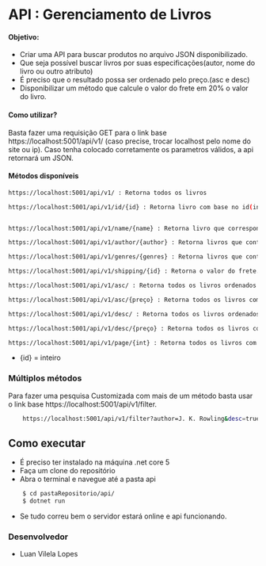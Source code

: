 # API : Gerenciamento de Livros

#### Objetivo:

- Criar uma API para buscar produtos no arquivo JSON disponibilizado.
- Que seja possível buscar livros por suas especificações(autor, nome do livro ou outro atributo)
- É preciso que o resultado possa ser ordenado pelo preço.(asc e desc)
- Disponibilizar um método que calcule o valor do frete em 20% o valor do livro.

#### Como utilizar?
Basta fazer uma requisição GET para o link base https://localhost:5001/api/v1/ (caso precise, trocar localhost pelo nome do site ou ip). Caso tenha colocado corretamente os parametros válidos, a api retornará um JSON.

#### Métodos disponíveis

```sh
https://localhost:5001/api/v1/ : Retorna todos os livros
```
```sh
https://localhost:5001/api/v1/id/{id} : Retorna livro com base no id(inteiro).
```
```sh

https://localhost:5001/api/v1/name/{name} : Retorna livro que corresponde ao nome.
```
```sh
https://localhost:5001/api/v1/author/{author} : Retorna livros que contém nome do author.
```
```sh
https://localhost:5001/api/v1/genres/{genres} : Retorna livros que contém gêneros iguais.
```
```sh
https://localhost:5001/api/v1/shipping/{id} : Retorna o valor do frete.
```
```sh
https://localhost:5001/api/v1/asc/ : Retorna todos os livros ordenados pelo preço ascendente.
```
```sh
https://localhost:5001/api/v1/asc/{preço} : Retorna todos os livros com preços acima do inserido.
```
```sh
https://localhost:5001/api/v1/desc/ : Retorna todos os livros ordenados pelo preço descendente.
```
```sh
https://localhost:5001/api/v1/desc/{preço} : Retorna todos os livros com preços abaixo do inserido.
```
```sh
https://localhost:5001/api/v1/page/{int} : Retorna todos os livros com números de páginas maior ou igual int.
```


- {id} = inteiro

### Múltiplos métodos
Para fazer uma pesquisa Customizada com mais de um método basta usar o link base https://localhost:5001/api/v1/filter.

```sh
    https://localhost:5001/api/v1/filter?author=J. K. Rowling&desc=true
```


## Como executar
 - É preciso ter instalado na máquina .net core 5
 - Faça um clone do repositório
 - Abra o terminal e navegue até a pasta api
 
```sh
    $ cd pastaRepositorio/api/
    $ dotnet run
```

 - Se tudo correu bem o servidor estará online e api funcionando.

### Desenvolvedor

 - Luan Vilela Lopes